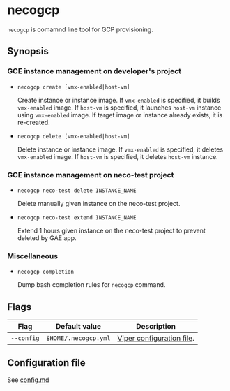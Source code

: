 necogcp
=======

`necogcp` is comamnd line tool for GCP provisioning.

Synopsis
--------

### GCE instance management on developer's project

* `necogcp create [vmx-enabled|host-vm]`

    Create instance or instance image.
    If `vmx-enabled` is specified, it builds `vmx-enabled` image.
    If `host-vm` is specified, it launches `host-vm` instance using `vmx-enabled` image.
    If target image or instance already exists, it is re-created.

* `necogcp delete [vmx-enabled|host-vm]`

    Delete instance or instance image.
    If `vmx-enabled` is specified, it deletes `vmx-enabled` image.
    If `host-vm` is specified, it deletes `host-vm` instance.

### GCE instance management on neco-test project

* `necogcp neco-test delete INSTANCE_NAME`

    Delete manually given instance on the neco-test project.

* `necogcp neco-test extend INSTANCE_NAME`

    Extend 1 hours given instance on the neco-test project to prevent deleted by GAE app.

### Miscellaneous

* `necogcp completion`

    Dump bash completion rules for `necogcp` command.

Flags
-----

Flag            | Default value    | Description
--------------- | ---------------- | -----------
`--config`      | `$HOME/.necogcp.yml` | [Viper configuration file](https://github.com/spf13/viper#reading-config-files).

Configuration file
------------------

See [config.md](config.md)
